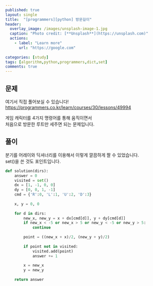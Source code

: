 ```yaml
---
published: true
layout: single
title:  "[programmers][python] 방문길이"
header:
  overlay_image: /images/unsplash-image-1.jpg
  caption: "Photo credit: [**Unsplash**](https://unsplash.com)"
  actions:
    - label: "Learn more"
      url: "https://google.com"
      
categories: [study]
tags: [algorithm,python,programmers,dict,set]
comments: true
---
```


## 문제 

여기서 직접 풀어보실 수 있습니다! 
<https://programmers.co.kr/learn/courses/30/lessons/49994>


게임 캐릭터를 4가지 명령어를 통해 움직이면서  
처음으로 방문한 루트만 세주면 되는 문제입니다. 


## 풀이 

분기를 어레이와 딕셔너리를 이용해서 이렇게 깔끔하게 짤 수 있었습니다.  
set()을 쓴 것도 포인트입니다.  


~~~ py
def solution(dirs):
    answer = 0
    visited = set()
    dx = [1, -1, 0, 0]
    dy = [0, 0, 1, -1]
    cmd = {'R':0, 'L':1, 'U':2, 'D':3}
    
    x, y = 0, 0
    
    for d in dirs:
        new_x, new_y = x + dx[cmd[d]], y + dy[cmd[d]]
        if new_x < -5 or new_x > 5 or new_y < -5 or new_y > 5:
            continue
            
        point = ((new_x + x)/2, (new_y + y)/2)   
        
        if point not in visited:
            visited.add(point)
            answer += 1
        
        x = new_x
        y = new_y
    
    return answer
~~~